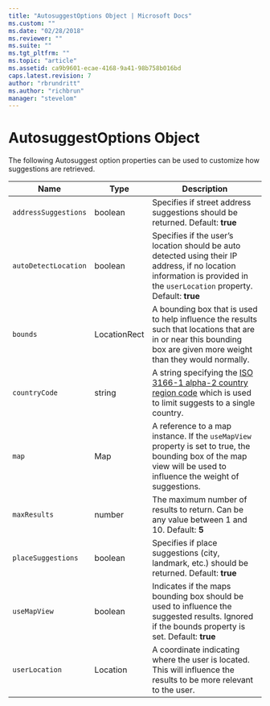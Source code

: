 ```yaml
---
title: "AutosuggestOptions Object | Microsoft Docs"
ms.custom: ""
ms.date: "02/28/2018"
ms.reviewer: ""
ms.suite: ""
ms.tgt_pltfrm: ""
ms.topic: "article"
ms.assetid: ca9b9601-ecae-4168-9a41-98b758b016bd
caps.latest.revision: 7
author: "rbrundritt"
ms.author: "richbrun"
manager: "stevelom"
---
```

# AutosuggestOptions Object
The following Autosuggest option properties can be used to customize how suggestions are retrieved. 

Name                   | Type               | Description
---------------------- | ------------------ | --------------------------------------------------
`addressSuggestions`   | boolean            | Specifies if street address suggestions should be returned. Default: **true**
`autoDetectLocation`   | boolean            | Specifies if the user’s location should be auto detected using their IP address, if no location information is provided in the `userLocation` property. Default: **true**
`bounds`               | LocationRect       | A bounding box that is used to help influence the results such that locations that are in or near this bounding box are given more weight than they would normally. 
`countryCode` | string | A string specifying the [ISO 3166-1 alpha-2 country region code](https://en.wikipedia.org/wiki/ISO_3166-1_alpha-2) which is used to limit suggests to a single country. 
`map`                  | Map                | A reference to a map instance. If the `useMapView` property is set to true, the bounding box of the map view will be used to influence the weight of suggestions.
`maxResults`           | number             | The maximum number of results to return. Can be any value between 1 and 10. Default: **5**
`placeSuggestions`     | boolean            | Specifies if place suggestions (city, landmark, etc.) should be returned. Default: **true**
`useMapView`           | boolean            | Indicates if the maps bounding box should be used to influence the suggested results. Ignored if the bounds property is set. Default: **true**
`userLocation`         | Location           | A coordinate indicating where the user is located. This will influence the results to be more relevant to the user. 
